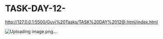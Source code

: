 # TASK-DAY-12-

http://127.0.0.1:5500/Guvi%20Tasks/TASK%20DAY%2012@.html/index.html


![Uploading image.png…]()
